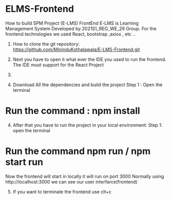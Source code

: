 # ELMS-Frontend
How to build SPM Project (E-LMS) FrontEnd
E-LMS is Learning Management System Developed by 2021S1_REG_WE_29 Group. For the frontend technologies we used React, bootstrap ,axios , etc ..

1.	How to clone the git repository:
https://github.com/MininduKothalawala/E-LMS-Frontend.git

2.	Next you have to open it what ever the IDE you used to run the frontend. The IDE must support for the React Project
3.	
4.	Download All the dependencies and build the project
	Step 1 : Open the terminal
#	 Run the command : npm install

4.	After that you have to run the project in your local environment:
	Step 1: open the terminal
#	Run the command npm run / npm start run

Now the frontend will start in locally it will run on port 3000
Normally using http://localhost:3000 we can see our user interfarce(frontend)

5.	If you want to terminate the frontend use clt+c 


